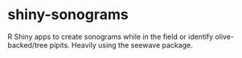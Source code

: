 # shiny-sonograms

R Shiny apps to create sonograms while in the field or identify olive-backed/tree pipits. Heavily using the seewave package.
